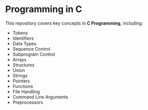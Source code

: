 
# Programming in C

This repository covers key concepts in **C Programming**, including:

- Tokens
- Identifiers
- Data Types
- Sequence Control
- Subprogram Control
- Arrays
- Structures
- Union
- Strings
- Pointers
- Functions
- File Handling
- Command Line Arguments
- Preprocessors
